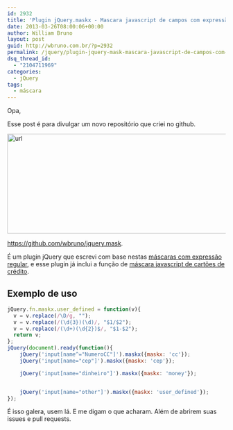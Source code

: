 ```yaml
---
id: 2932
title: 'Plugin jQuery.maskx - Mascara javascript de campos com expressão regular - regex'
date: 2013-03-26T08:00:06+00:00
author: William Bruno
layout: post
guid: http://wbruno.com.br/?p=2932
permalink: /jquery/plugin-jquery-mask-mascara-javascript-de-campos-com-expressao-regular-regex/
dsq_thread_id:
  - "2104711969"
categories:
  - jQuery
tags:
  - máscara
---
```

Opa,

Esse post é para divulgar um novo repositório que criei no github.

[<img src="/wp-content/uploads/2013/03/url.png" alt="url" width="580" height="230" class="aligncenter size-full wp-image-2933" srcset="/wp-content/uploads/2013/03/url.png 580w, /wp-content/uploads/2013/03/url-300x118.png 300w" sizes="(max-width: 580px) 100vw, 580px" />](/wp-content/uploads/2013/03/url.png)

<a href="https://github.com/wbruno/jquery.mask" rel="external nofollow" target="_blank">https://github.com/wbruno/jquery.mask</a>.

É um plugin jQuery que escrevi com base nestas [máscaras com expressão regular](https://wbruno.com.br/expressao-regular/diversas-mascaras-com-er/), e esse plugin já inclui a função de [máscara javascript de cartões de crédito](https://wbruno.com.br/expressao-regular/mascara-cartao-de-credito-com-javascript-e-expressao-regular-regex/).

## Exemplo de uso

``` js
jQuery.fn.maskx.user_defined = function(v){
  v = v.replace(/\D/g, "");
  v = v.replace(/(\d{3})(\d)/, "$1/$2");
  v = v.replace(/(\d+)(\d{2})$/, "$1-$2");
  return v;
};
jQuery(document).ready(function(){
    jQuery('input[name^="NumeroCC"]').maskx({maskx: 'cc'});
    jQuery('input[name="cep"]').maskx({maskx: 'cep'});

    jQuery('input[name="dinheiro"]').maskx({maskx: 'money'});


    jQuery('input[name="other"]').maskx({maskx: 'user_defined'});
});
```

É isso galera, usem lá. E me digam o que acharam. Além de abrirem suas issues e pull requests.
